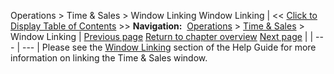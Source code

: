 ﻿
Operations > Time & Sales > Window Linking
Window Linking
| << [Click to Display Table of Contents](timeandsales_windowlinking.md) >> **Navigation:**     [Operations](operations.md) > [Time & Sales](time__sales.md) > Window Linking | [Previous page](timeandsales_properties.md) [Return to chapter overview](time__sales.md) [Next page](trade_performance.md) |
| --- | --- |
Please see the [Window Linking](linking_windows.md) section of the Help Guide for more information on linking the Time & Sales window.
